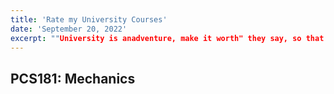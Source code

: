 ```yaml
---
title: 'Rate my University Courses'
date: 'September 20, 2022'
excerpt: ""University is anadventure, make it worth" they say, so that's why I'm going to take this opputunity to rate the courses that I have taken in TMU :)"
---
```


## PCS181: Mechanics
